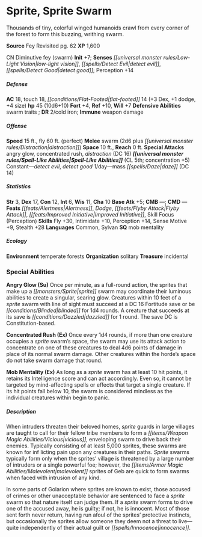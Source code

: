 ﻿---
cssclass: [monsters]
title1: Sprite, Sprite Swarm
desc_short: 'Thousands of tiny, colorful winged humanoids crawl from every corner
  of the forest to form this buzzing, writhing swarm. '
title2: Sprite Swarm
CR: 5
sources:
- name: Fey Revisited
  page: 62
  link: http://paizo.com/products/btpy8xeb?Pathfinder-Campaign-Setting-Fey-Revisited
XP: 1600
alignment: CN
size: Diminutive
type: fey
subtypes:
- swarm
initiative:
  bonus: 7
senses:
  low-light vision: true
  detect evil: true
  detect good: true
AC:
  AC: 18
  touch: 18
  flat_footed: 14
  components:
    dex: 3
    dodge: 1
    size: 4
HP:
  HP: 45
  long: 10d6+10
saves:
  fort: 4
  ref: 10
  will: 7
defensive_abilities:
- swarm traits
DR:
- amount: 2
  weakness: cold iron
immunities:
- weapon damage
speeds:
  base: 15
  fly: 60
  fly_maneuverability: perfect
attacks:
  melee:
  - - text: swarm (2d6 plus distraction)
      entries:
      - - damage: 2d6
        - effect: distraction
      attack: swarm
  special:
  - angry glow
  - concentrated rush
  - distraction (DC 16)
space: 10
reach: 0
spell_like_abilities:
  entries:
  - name: detect evil
    source: default
    freq: Constant
  - name: detect good
    source: default
    freq: Constant
  - superscripts:
    - UM
    name: mass daze
    source: default
    freq: 1/day
    DC: 14
  sources:
  - name: default
    CL: 5
    concentration: 5
ability_scores:
  STR: 3
  DEX: 17
  CON: 12
  INT: 6
  WIS: 11
  CHA: 10
BAB: 5
CMB:
CMD:
feats:
- name: Alertness
- name: Dodge
- name: Flyby Attack
- name: Improved Initiative
- name: Skill Focus (Perception)
skills:
  Fly: 30
  Intimidate: 10
  Perception: 14
  Sense Motive: 9
  Stealth: 28
languages:
- Common
- Sylvan
special_qualities:
- mob mentality
ecology:
  environment: temperate forests
  organization: solitary
  treasure_type: incidental
special_abilities:
  Angry Glow (Su): Once per minute, as a full-round action, the sprites that make
    up a sprite swarm may coordinate their luminous abilities to create a singular,
    searing glow. Creatures within 10 feet of a sprite swarm with line of sight must
    succeed at a DC 16 Fortitude save or be blinded for 1d4 rounds. A creature that
    succeeds at its save is dazzled for 1 round. The save DC is Constitution-based.
  Concentrated Rush (Ex): Once every 1d4 rounds, if more than one creature occupies
    a sprite swarm's space, the swarm may use its attack action to concentrate on
    one of these creatures to deal 4d6 points of damage in place of its normal swarm
    damage. Other creatures within the horde's space do not take swarm damage that
    round.
  Mob Mentality (Ex): As long as a sprite swarm has at least 10 hit points, it retains
    its Intelligence score and can act accordingly. Even so, it cannot be targeted
    by mind-affecting spells or effects that target a single creature. If its hit
    points fall below 10, the swarm is considered mindless as the individual creatures
    within begin to panic.
desc_long: |-
  When intruders threaten their beloved homes, sprite guards in large villages are taught to call for their fellow tribe members to form a vicious, enveloping swarm to drive back their enemies. Typically consisting of at least 5,000 sprites, these swarms are known for inf licting pain upon any creatures in their paths. Sprite swarms typically form only when the sprites' village is threatened by a large number of intruders or a single powerful foe; however, the malevolent sprites of Geb are quick to form swarms when faced with intrusion of any kind. 

  In some parts of Golarion where sprites are known to exist, those accused of crimes or other unacceptable behavior are sentenced to face a sprite swarm so that nature itself can judge them. If a sprite swarm forms to drive one of the accused away, he is guilty; if not, he is innocent. Most of those sent forth never return, having run afoul of the sprites' protective instincts, but occasionally the sprites allow someone they deem not a threat to live-quite independently of their actual guilt or innocence.

---

# Sprite, Sprite Swarm
Thousands of tiny, colorful winged humanoids crawl from every
corner of the forest to form this buzzing, writhing swarm.

**Source** Fey Revisited pg. 62
**XP** 1,600

CN Diminutive fey (swarm)
**Init** +7; **Senses** _[[universal monster rules/Low-Light Vision|low-light vision]]_, _[[spells/Detect Evil|detect evil]]_, _[[spells/Detect Good|detect good]]_;
Perception +14

##### Defense

**AC** 18, touch 18, _[[conditions/Flat-Footed|flat-footed]]_ 14 (+3 Dex, +1 dodge, +4 size)
**hp** 45 (10d6+10)
**Fort** +4, **Ref** +10, **Will** +7
**Defensive Abilities** swarm traits
; **DR** 2/cold iron; **Immune** weapon damage

##### Offense
**Speed** 15 ft., fly 60 ft. (perfect)
**Melee** swarm (2d6 plus _[[universal monster rules/Distraction|distraction]]_)
**Space** 10 ft., **Reach** 0 ft.
**Special Attacks** angry glow, concentrated rush, _distraction_
(DC 16)
**_[[universal monster rules/Spell-Like Abilities|Spell-Like Abilities]]_** (CL 5th; concentration +5)
Constant—_detect evil_, _detect good_
1/day—mass _[[spells/Daze|daze]]_ (DC 14)

##### Statistics
**Str** 3, **Dex** 17, **Con** 12, **Int** 6, **Wis** 11, **Cha** 10
**Base Atk** +5; **CMB** —; **CMD** —
**Feats** _[[feats/Alertness|Alertness]]_, _Dodge_, _[[feats/Flyby Attack|Flyby Attack]]_, _[[feats/Improved Initiative|Improved Initiative]]_, Skill
Focus (Perception)
**Skills** Fly +30, Intimidate +10, Perception +14, Sense Motive +9,
Stealth +28
**Languages** Common, Sylvan
**SQ** mob mentality

##### Ecology

**Environment** temperate forests
**Organization** solitary
**Treasure** incidental

### Special Abilities

**Angry Glow (Su)** Once per minute, as a full-round action,
the sprites that make up a _[[monsters/Sprite|sprite]]_ swarm may coordinate
their luminous abilities to create a singular, searing glow.
Creatures within 10 feet of a _sprite_ swarm with line of sight
must succeed at a DC 16 Fortitude save or be _[[conditions/Blinded|blinded]]_ for
 1d4 rounds. A creature that succeeds at its save is _[[conditions/Dazzled|dazzled]]_ for
 1 round. The save DC is Constitution-based.

**Concentrated Rush (Ex)** Once every 1d4 rounds, if more than
one creature occupies a _sprite_ swarm’s space, the swarm
may use its attack action to concentrate on one of these
creatures to deal 4d6 points of damage in place of its normal
swarm damage. Other creatures within the horde’s space do
not take swarm damage that round.

**Mob Mentality (Ex)** As long as a _sprite_ swarm has at least
 10 hit points, it retains its Intelligence score and can act
accordingly. Even so, it cannot be targeted by mind-affecting
spells or effects that target a single creature. If its hit points
fall below 10, the swarm is considered mindless as the
individual creatures within begin to panic.

##### Description

When intruders threaten their beloved homes, _sprite_
guards in large villages are taught to call for their fellow
tribe members to form a _[[items/Weapon Magic Abilities/Vicious|vicious]]_, enveloping swarm to
drive back their enemies. Typically consisting of at least
 5,000 sprites, these swarms are known for inf licting pain
upon any creatures in their paths. _Sprite_ swarms typically
form only when the sprites’ village is threatened by a large
number of intruders or a single powerful foe; however,
the _[[items/Armor Magic Abilities/Malevolent|malevolent]]_ sprites of Geb are quick to form swarms
when faced with intrusion of any kind.

In some parts of Golarion where sprites are
known to exist, those accused of crimes or other
unacceptable behavior are sentenced to face a _sprite_ swarm
so that nature itself can judge them. If a _sprite_ swarm
forms to drive one of the accused away, he is guilty; if
not, he is innocent. Most of those sent forth never return,
having run afoul of the sprites’ protective instincts, but
occasionally the sprites allow someone they deem not a
threat to live—quite independently of their actual guilt
or _[[spells/Innocence|innocence]]_.